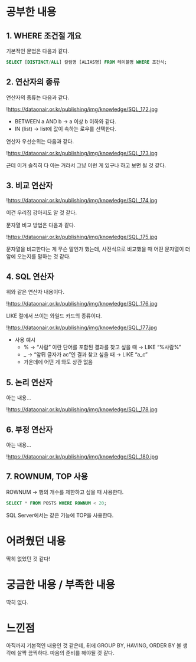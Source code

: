 # 공부한 내용


## 1. WHERE 조건절 개요

기본적인 문법은 다음과 같다.

```sql
SELECT [DISTINCT/ALL] 칼럼명 [ALIAS명] FROM 테이블명 WHERE 조건식;
```

## 2. 연산자의 종류

연산자의 종류는 다음과 같다.

!https://dataonair.or.kr/publishing/img/knowledge/SQL_172.jpg

- BETWEEN a AND b → a 이상 b 이하와 같다.
- IN (list) → list에 값이 속하는 로우를 선택한다.

연산자 우선순위는 다음과 같다.

!https://dataonair.or.kr/publishing/img/knowledge/SQL_173.jpg

근데 이거 솔직히 다 아는 거라서 그냥 이런 게 있구나 하고 보면 될 것 같다.

## 3. 비교 연산자

!https://dataonair.or.kr/publishing/img/knowledge/SQL_174.jpg

이건 우리집 강아지도 알 것 같다.

문자열 비교 방법은 다음과 같다.

!https://dataonair.or.kr/publishing/img/knowledge/SQL_175.jpg

문자열을 비교한다는 게 무슨 말인가 했는데, 사전식으로 비교했을 때 어떤 문자열이 더 앞에 오는지를 말하는 것 같다.

## 4. SQL 연산자

위와 같은 연산자 내용이다.

!https://dataonair.or.kr/publishing/img/knowledge/SQL_176.jpg

LIKE 절에서 쓰이는 와일드 카드의 종류이다.

!https://dataonair.or.kr/publishing/img/knowledge/SQL_177.jpg

- 사용 예시
  - % → “사람” 이란 단어를 포함된 결과를 찾고 싶을 때 → LIKE “%사람%”
  - _ → “앞뒤 글자가 ac”인 결과 찾고 싶을 때 → LIKE “a_c”
  - 가운데에 어떤 게 와도 상관 없음

## 5. 논리 연산자

아는 내용…

!https://dataonair.or.kr/publishing/img/knowledge/SQL_178.jpg

## 6. 부정 연산자

아는 내용…

!https://dataonair.or.kr/publishing/img/knowledge/SQL_180.jpg

## **7. ROWNUM, TOP 사용**

ROWNUM → 행의 개수를 제한하고 싶을 때 사용한다.

```sql
SELECT * FROM POSTS WHERE ROWNUM < 20;
```

SQL Server에서는 같은 기능에 TOP을 사용한다.

# 어려웠던 내용


딱히 없었던 것 같다!

# 궁금한 내용 / 부족한 내용


딱히 없다.

# 느낀점


아직까지 기본적인 내용인 것 같은데, 뒤에 GROUP BY, HAVING, ORDER BY 볼 생각에 살짝 끔찍하다. 마음의 준비를 해야될 것 같다.
